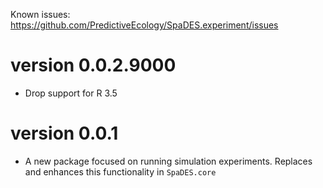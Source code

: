 Known issues: https://github.com/PredictiveEcology/SpaDES.experiment/issues

version 0.0.2.9000
=============

* Drop support for R 3.5

version 0.0.1
=============

* A new package focused on running simulation experiments.
  Replaces and enhances this functionality in `SpaDES.core`
